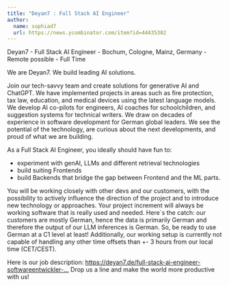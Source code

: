 ```yaml
---
title: "Deyan7 : Full Stack AI Engineer"
author:
  name: sophiad7
  url: https://news.ycombinator.com/item?id=44435382
---
```

Deyan7 - Full Stack AI Engineer - Bochum, Cologne, Mainz, Germany - Remote possible - Full Time

We are Deyan7. We build leading AI solutions.

Join our tech-savvy team and create solutions for generative AI and ChatGPT. We have implemented projects in areas such as fire protection, tax law, education, and medical devices using the latest language models. We develop AI co-pilots for engineers, AI coaches for schoolchildren, and suggestion systems for technical writers. We draw on decades of experience in software development for German global leaders. We see the potential of the technology, are curious about the next developments, and proud of what we are building.

As a Full Stack AI Engineer, you ideally should have fun to:
- experiment with genAI, LLMs and different retrieval technologies 
- build suiting Frontends 
- build Backends that bridge the gap between Frontend and the ML parts.

You will be working closely with other devs and our customers, with the possibility to actively influence the direction of the project and to introduce new technology or approaches.
Your project increment will always be working software that is really used and needed.
Here´s the catch: our customers are mostly German, hence the data is primarily German and therefore the output of our LLM inferences is German. So, be ready to use German at a C1 level at least!
Additionally, our working setup is currently not capable of handling any other time offsets than +- 3 hours from our local time (CET&#x2F;CEST).

Here is our job description: <a href="https:&#x2F;&#x2F;deyan7.de&#x2F;full-stack-ai-engineer-softwareentwickler-ki-spezialist&#x2F;" rel="nofollow">https:&#x2F;&#x2F;deyan7.de&#x2F;full-stack-ai-engineer-softwareentwickler-...</a>
Drop us a line and make the world more productive with us!
<JobApplication />
